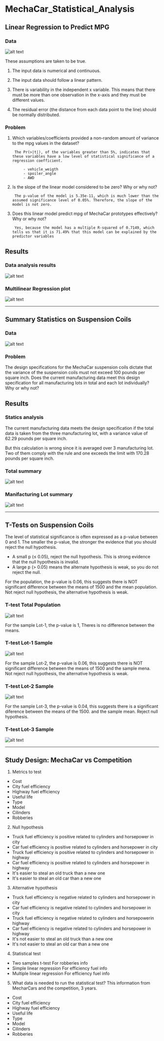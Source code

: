 # MechaCar_Statistical_Analysis

## Linear Regression to Predict MPG

### Data
![alt text](img/data.png)

These assumptions are taken to be true.

1. The input data is numerical and continuous.

2. The input data should follow a linear pattern.

3. There is variability in the independent x variable. This means that there must be more than one observation in the x-axis and they must be different values.

4. The residual error (the distance from each data point to the line) should be normally distributed.

### Problem
1. Which variables/coefficients provided a non-random amount of variance to the mpg values in the dataset?

        The Pr(>|t|), of the variables greater than 5%, indicates that these variables have a low level of statistical significance of a regression coefficient.

            - vehicle_weigth
            - spoiler_angle
            - AWD

2. Is the slope of the linear model considered to be zero? Why or why not?

        The p-value of the model is 5.35e-11, which is much lower than the assumed significance level of 0.05%. Therefore, the slope of the model is not zero.

3. Does this linear model predict mpg of MechaCar prototypes effectively? Why or why not?

        Yes, because the model has a multiple R-squared of 0.7149, which tells us that it is 71.49% that this model can be explained by the predictor variables

## Results
### Data analysis results
![alt text](img/dataAnalysis.png)

### Multilinear Regression plot
![alt text](img/mrlMerchaCar.png)

_________________________

## Summary Statistics on Suspension Coils

### Data
![alt text](img/datasus.png)

### Problem
The design specifications for the MechaCar suspension coils dictate that the variance of the suspension coils must not exceed 100 pounds per square inch. Does the current manufacturing data meet this design specification for all manufacturing lots in total and each lot individually? Why or why not?

## Results
### Statics analysis
The current manufacturing data meets the design specification if the total data is taken from the three manufacturing lot, with a variance value of 62.29 pounds per square inch.

But this calculation is wrong since it is averaged over 3 manufacturing lot. Two of them comply with the rule and one exceeds the limit with 170.28 pounds per square inch.

### Total summary
![alt text](img/totalsum.png)

### Manifacturing Lot summary
![alt text](img/lotsum.png)

_________________________
## T-Tests on Suspension Coils

The level of statistical significance is often expressed as a p-value between 0 and 1. The smaller the p-value, the stronger the evidence that you should reject the null hypothesis.

- A small p (≤ 0.05), reject the null hypothesis. This is strong evidence that the null hypothesis is invalid.
- A large p (> 0.05) means the alternate hypothesis is weak, so you do not reject the null.

For the population, the p-value is 0.06, this suggests there is NOT significant difference between the means of 1500 and the mean population. Not reject null hypothesis, the alternative hypothesis is weak.

### T-test Total Population
![alt text](img/ttesttotal.png)

For the sample Lot-1, the p-value is 1, Theres is no difference between the means.
### T-test Lot-1 Sample
![alt text](img/ttest1.png)

For the sample Lot-2, the p-value is 0.06, this suggests there is NOT significant difference between the means of 1500 and the sample mena. Not reject null hypothesis, the alternative hypothesis is weak.
### T-test Lot-2 Sample
![alt text](img/ttest2.png)

For the sample Lot-3, the p-value is 0.04, this suggests there is a significant diference between the means of the 1500. and the sample mean. Reject null hypothesis.
### T-test Lot-3 Sample
![alt text](img/ttest3.png)


_________________________

## Study Design: MechaCar vs Competition

1. Metrics to test
- Cost 
- City fuel efficiency
- Highway fuel efficiency 
- Useful life
- Type
- Model
- Cilinders
- Robberies


2. Null hypothesis 
- Truck fuel efficiency is positive related to cylinders and horsepower in city
- Car fuel efficiency is positive related to cylinders and horsepower in city
- Truck fuel efficiency is positive related to cylinders and horsepower in highway
- Car fuel efficiency is positive related to cylinders and horsepower in highway
- It's easier to steal an old truck than a new one
- It's easier to steal an old car than a new one


3. Alternative hypothesis
- Truck fuel efficiency is negative related to cylinders and horsepower in city
- Car fuel efficiency is negative related to cylinders and horsepower in city 
- Truck fuel efficiency is negative related to cylinders and horsepowerin highway
- Car fuel efficiency is negative related to cylinders and horsepower in highway
- It's not easier to steal an old truck than a new one
- It's not easier to steal an old car than a new one


4. Statistical test
- Two samples t-test
        For robberies info
- Simple linear regression 
        For efficiency fuel info
- Multiple linear regression
        For efficiency fuel info



5. What data is needed to run the statistical test?
This information from MecharCars and the competition, 3 years.
- Cost 
- City fuel efficiency
- Highway fuel efficiency 
- Useful life
- Type
- Model
- Cilinders
- Robberies 
